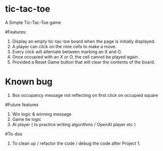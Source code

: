 # tic-tac-toe
A Simple Tic-Tac-Toe  game

#Features:
1. Display an empty tic-tac-toe board when the page is initially displayed.
2. A player can click on the nine cells to make a move.
3. Every click will alternate between marking an X and O.
4. Once occupied with an X or O, the cell cannot be played again.
5. Provided a Reset Game button that will clear the contents of the board.


# Known bug
1. Box occupancy message not reflecting on first click on occupied square

#Future features
1. Win logic & winning message
2. Game tie logic
3. AI player ( to practice writing algorithms / OpenAI player etc )

#To-dos
1. To clean up / refactor the code / debug the code after Project 1.